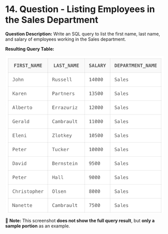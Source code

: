 # 14. Question - Listing Employees in the Sales Department

**Question Description:**
Write an SQL query to list the first name, last name, and salary of employees working in the Sales department.

**Resulting Query Table:**

![alt text](/Sql-ScreenShots/ScreenShot_14.png)

📌 **Note:** This screenshot **does not show the full query result**, but **only a sample portion** as an example.